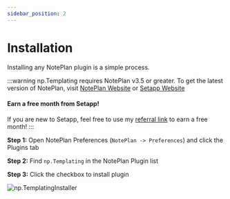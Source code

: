 ```yaml
---
sidebar_position: 2
---
```


# Installation
Installing any NotePlan plugin is a simple process.

:::warning
np.Templating requires NotePlan v3.5 or greater. To get the latest version of NotePlan, visit [NotePlan Website](https://noteplan.co/) or [Setapp Website](https://setapp.com)
#### Earn a free month from Setapp!
If you are new to Setapp, feel free to use my [referral link](https://go.setapp.com/invite/vgrsl20l) to earn a free month!
:::



**Step 1:** Open NotePlan Preferences (`NotePlan -> Preferences`) and click the Plugins tab

**Step 2:** Find `np.Templating` in the NotePlan Plugin list

**Step 3:** Click the checkbox to install plugin

![np.TemplatingInstaller](/img/noteplan-plugin-installer.png)
